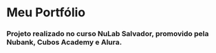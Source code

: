 # Meu Portfólio
### Projeto realizado no curso NuLab Salvador, promovido pela Nubank, Cubos Academy e Alura.